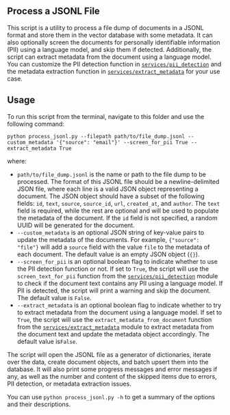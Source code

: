 ## Process a JSONL File

This script is a utility to process a file dump of documents in a JSONL format and store them in the vector database with some metadata. It can also optionally screen the documents for personally identifiable information (PII) using a language model, and skip them if detected. Additionally, the script can extract metadata from the document using a language model. You can customize the PII detection function in [`services/pii_detection`](../../services/pii_detection.py) and the metadata extraction function in [`services/extract_metadata`](../../services/extract_metadata.py) for your use case.

## Usage

To run this script from the terminal, navigate to this folder and use the following command:

```
python process_jsonl.py --filepath path/to/file_dump.jsonl --custom_metadata '{"source": "email"}' --screen_for_pii True --extract_metadata True
```

where:

- `path/to/file_dump.jsonl` is the name or path to the file dump to be processed. The format of this JSONL file should be a newline-delimited JSON file, where each line is a valid JSON object representing a document. The JSON object should have a subset of the following fields: `id`, `text`, `source`, `source_id`, `url`, `created_at`, and `author`. The `text` field is required, while the rest are optional and will be used to populate the metadata of the document. If the `id` field is not specified, a random UUID will be generated for the document.
- `--custom_metadata` is an optional JSON string of key-value pairs to update the metadata of the documents. For example, `{"source": "file"}` will add a `source` field with the value `file` to the metadata of each document. The default value is an empty JSON object (`{}`).
- `--screen_for_pii` is an optional boolean flag to indicate whether to use the PII detection function or not. If set to `True`, the script will use the `screen_text_for_pii` function from the [`services/pii_detection`](../../services/pii_detection.py) module to check if the document text contains any PII using a language model. If PII is detected, the script will print a warning and skip the document. The default value is `False`.
- `--extract_metadata` is an optional boolean flag to indicate whether to try to extract metadata from the document using a language model. If set to `True`, the script will use the `extract_metadata_from_document` function from the [`services/extract_metadata`](../../services/extract_metadata.py) module to extract metadata from the document text and update the metadata object accordingly. The default value is`False`.

The script will open the JSONL file as a generator of dictionaries, iterate over the data, create document objects, and batch upsert them into the database. It will also print some progress messages and error messages if any, as well as the number and content of the skipped items due to errors, PII detection, or metadata extraction issues.

You can use `python process_jsonl.py -h` to get a summary of the options and their descriptions.
